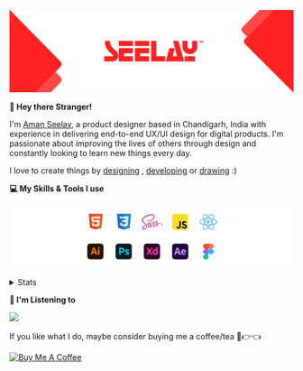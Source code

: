 [![banner](./images/seelay.svg)](https://www.seelay.in)

**👋 Hey there Stranger!**

I'm [Aman Seelay](https://www.seelay.in), a product designer based in Chandigarh, India with experience in delivering end-to-end UX/UI design for digital products. I'm passionate about improving the lives of others through design and constantly looking to learn new things every day.

I love to create things by [designing](https://www.seelay.in/#work) , [developing](https://www.seelay.in/#projects) or [drawing](https://art.seelay.in) :)

**💻 My Skills & Tools I use**

[![banner](./images/skills&tools.svg)](https://www.seelay.in/about)

<details>
  <summary>Stats</summary>

---

<!--START_SECTION:waka-->
![Profile Views](http://img.shields.io/badge/Profile%20Views-1-blue)

**🐱 My GitHub Data** 

> 📦 506.1 kB Used in GitHub's Storage 
 > 
> 🏆 254 Contributions in the Year 2023
 > 
> 💼 Opted to Hire
 > 
> 📜 1 Public Repository 
 > 
> 🔑 44 Private Repository 
 > 
**I'm a Night 🦉** 

```text
🌞 Morning                274 commits         █████░░░░░░░░░░░░░░░░░░░░   18.65 % 
🌆 Daytime                246 commits         ████░░░░░░░░░░░░░░░░░░░░░   16.75 % 
🌃 Evening                441 commits         ████████░░░░░░░░░░░░░░░░░   30.02 % 
🌙 Night                  508 commits         █████████░░░░░░░░░░░░░░░░   34.58 % 
```
📅 **I'm Most Productive on Sunday** 

```text
Monday                   189 commits         ███░░░░░░░░░░░░░░░░░░░░░░   12.87 % 
Tuesday                  258 commits         ████░░░░░░░░░░░░░░░░░░░░░   17.56 % 
Wednesday                126 commits         ██░░░░░░░░░░░░░░░░░░░░░░░   08.58 % 
Thursday                 250 commits         ████░░░░░░░░░░░░░░░░░░░░░   17.02 % 
Friday                   173 commits         ███░░░░░░░░░░░░░░░░░░░░░░   11.78 % 
Saturday                 200 commits         ███░░░░░░░░░░░░░░░░░░░░░░   13.61 % 
Sunday                   273 commits         █████░░░░░░░░░░░░░░░░░░░░   18.58 % 
```


📊 **This Week I Spent My Time On** 

```text
🕑︎ Time Zone: Asia/Kolkata

💬 Programming Languages: 
TypeScript               2 hrs 41 mins       ████████░░░░░░░░░░░░░░░░░   33.10 % 
JavaScript               2 hrs 37 mins       ████████░░░░░░░░░░░░░░░░░   32.19 % 
Markdown                 53 mins             ███░░░░░░░░░░░░░░░░░░░░░░   10.98 % 
Other                    39 mins             ██░░░░░░░░░░░░░░░░░░░░░░░   08.07 % 
JSON                     33 mins             ██░░░░░░░░░░░░░░░░░░░░░░░   06.89 % 

🔥 Editors: 
VS Code                  8 hrs 8 mins        █████████████████████████   100.00 % 

💻 Operating System: 
Windows                  8 hrs 8 mins        █████████████████████████   100.00 % 
```

**I Mostly Code in JavaScript** 

```text
JavaScript               31 repos            █████████████████░░░░░░░░   67.39 % 
TypeScript               12 repos            ███████░░░░░░░░░░░░░░░░░░   26.09 % 
Java                     3 repos             ██░░░░░░░░░░░░░░░░░░░░░░░   06.52 % 
```




 Last Updated on 08/05/2023 06:38:18 UTC
<!--END_SECTION:waka-->

---

 </details>

**🎵 I'm Listening to**

<object data="https://now-play.vercel.app/api/generate?uid=7a17a86e-d6b7-43b5-8d9c-1d6dae42a779" >

  <img src="https://now-play.vercel.app/api/generate?uid=7a17a86e-d6b7-43b5-8d9c-1d6dae42a779" />

</object>

If you like what I do, maybe consider buying me a coffee/tea 🥺👉👈

<a href="https://www.buymeacoffee.com/seelay" target="_blank"><img src="https://cdn.buymeacoffee.com/buttons/v2/default-red.png" alt="Buy Me A Coffee" width="150" ></a>
